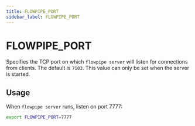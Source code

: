```yaml
---
title: FLOWPIPE_PORT
sidebar_label: FLOWPIPE_PORT
---
```


# FLOWPIPE_PORT
Specifies the TCP port on which `flowpipe server` will listen for connections from clients. The default is `7103`.  This value can only be set when the server is started.

## Usage 

When `flowpipe server` runs, listen on port 7777:

```bash
export FLOWPIPE_PORT=7777
```
